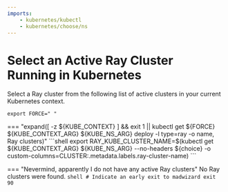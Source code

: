 ```yaml
---
imports:
    - kubernetes/kubectl
    - kubernetes/choose/ns
---
```


# Select an Active Ray Cluster Running in Kubernetes

Select a Ray cluster from the following list of active clusters in
your current Kubernetes context.

```shell
export FORCE=" "
```

=== "expand([ -z ${KUBE_CONTEXT} ] && exit 1 || kubectl get ${FORCE} ${KUBE_CONTEXT_ARG} ${KUBE_NS_ARG} deploy -l type=ray -o name, Ray clusters)"
    ```shell
    export RAY_KUBE_CLUSTER_NAME=$(kubectl get ${KUBE_CONTEXT_ARG} ${KUBE_NS_ARG} --no-headers ${choice} -o custom-columns=CLUSTER:.metadata.labels.ray-cluster-name)
    ```

=== "Nevermind, apparently I do not have any active Ray clusters"
    No Ray clusters were found.
    ```shell
    # Indicate an early exit to madwizard
    exit 90
    ```
